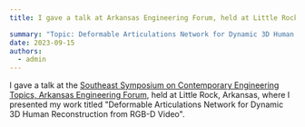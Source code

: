 ```yaml
---
title: I gave a talk at Arkansas Engineering Forum, held at Little Rock, Arkansas.

summary: "Topic: Deformable Articulations Network for Dynamic 3D Human Reconstruction from RGB-D Video"
date: 2023-09-15
authors:
  - admin
---
```


I gave a talk at the [Southeast Symposium on Contemporary Engineering Topics, Arkansas Engineering Forum](https://www.arengforum.org/), held at Little Rock, Arkansas, where I presented my work titled "Deformable Articulations Network for Dynamic 3D Human Reconstruction from RGB-D Video".